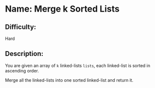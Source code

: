 # Name: Merge k Sorted Lists

## Difficulty: 
Hard

## Description: 
You are given an array of <code>k</code> linked-lists <code>lists</code>, each linked-list is sorted in ascending order.

Merge all the linked-lists into one sorted linked-list and return it.